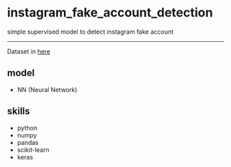 # instagram_fake_account_detection

simple supervised model to detect instagram fake account

---

Dataset in [here](https://www.kaggle.com/free4ever1/instagram-fake-spammer-genuine-accounts)

## model
- NN (Neural Network)

## skills
- python
- numpy
- pandas
- scikit-learn
- keras
